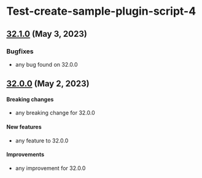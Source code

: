 # Test-create-sample-plugin-script-4
## [32.1.0](32.1.0) (May 3, 2023)
### Bugfixes

* any bug found on 32.0.0

##  [32.0.0](32.0.0) (May 2, 2023)
#### Breaking changes

  * any breaking change for 32.0.0

#### New features

  * any feature to 32.0.0

#### Improvements

  * any improvement for 32.0.0

